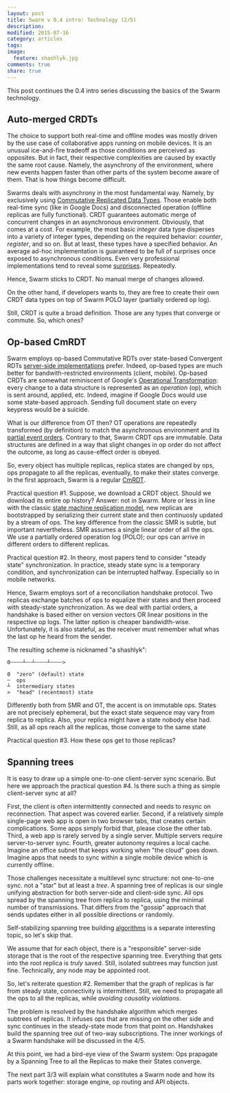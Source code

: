 ```yaml
---
layout: post
title: Swarm v 0.4 intro: Technology (2/5)
description: 
modified: 2015-07-16
category: articles
tags: 
image:
  feature: shashlyk.jpg
comments: true
share: true
---
```


This post continues the 0.4 intro series discussing the basics of the Swarm technology.

## Auto-merged CRDTs

The choice to support both real-time and offline modes was mostly driven by the use case of collaborative apps running on mobile devices. 
It is an unusual ice-and-fire tradeoff as those conditions are perceived as opposites.
But in fact, their respective complexities are caused by exactly the same root cause.
Namely, the asynchrony of the environment, where new events happen faster than other parts of the system become aware of them.
That is how things become difficult.

Swarms deals with asynchrony in the most fundamental way.
Namely, by exclusively using [Commutative Replicated Data Types][crdt].
Those enable both real-time sync (like in Google Docs) and disconnected operation (offline replicas are fully functional). 
CRDT guarantees automatic merge of concurrent changes in an asynchronous environment.
Obviously, that comes at a cost.
For example, the most basic *integer* data type disperses into a variety of integer types, depending on the required behavior: *counter*, *register*, and so on.
But at least, these types have a specified behavior.
An average ad-hoc implementation is guaranteed to be full of surprises once exposed to asynchronous conditions.
Even very professional implementations tend to reveal some [surprises][cc].
Repeatedly.


Hence, Swarm sticks to CRDT.
No manual merge of changes allowed.

On the other hand, if developers wants to, they are free to create their own CRDT data types on top of Swarm POLO layer (partially ordered op log).

Still, CRDT is quite a broad definition.
Those are any types that converge or commute.
So, which ones?

[crdt]: https://en.wikipedia.org/wiki/Conflict-free_replicated_data_type
[cc]: http://www.datastax.com/dev/blog/whats-new-in-cassandra-2-1-a-better-implementation-of-counters

## Op-based CmRDT

Swarm employs op-based Commutative RDTs over state-based Convergent RDTs [server-side implementations][riak] prefer.
Indeed, op-based types are much better for bandwith-restricted environments (client, mobile). 
Op-based CRDTs are somewhat reminiscent of Google's [Operational Transformation][ot]: every change to a data structure is represented as an *operation* (op), which is sent around, applied, etc.
Indeed, imagine if Google Docs would use some state-based approach.
Sending full document state on every keypress would be a suicide.

What is our difference from OT then?
OT operations are repeatedly transformed (by definition) to match the asynchronous environment and its [partial event orders][lamport].
Contrary to that, Swarm CRDT ops are immutable.
Data structures are defined in a way that slight changes in op order do not affect the outcome, as long as cause-effect order is obeyed.

[ot]: http://googledrive.blogspot.com/2010/09/whats-different-about-new-google-docs.html
[cmrdt]: https://en.wikipedia.org/wiki/Conflict-free_replicated_data_type#Operation-based_CRDTs
[riak]: http://docs.basho.com/riak/latest/dev/using/data-types/
[lamport]: https://en.wikipedia.org/wiki/Lamport_timestamps
[smr]: https://en.wikipedia.org/wiki/State_machine_replication

So, every object has multiple replicas, replica states are changed by ops, ops propagate to all the replicas, eventually, to make their states converge.
In the first approach, Swarm is a regular [CmRDT][cmrdt].

Practical question #1.
Suppose, we download a CRDT object.
Should we download its entire op history?
Answer: not in Swarm.
More or less in line with the classic [state machine replication model][smr], new replicas are bootstrapped by serializing their current state and then continuosly updated by a stream of ops.
The key difference from the classic SMR is subtle, but important nevertheless.
SMR assumes a single linear order of all the ops.
We use a partially ordered operation log (POLO); our ops can arrive in different orders to different replicas.

Practical question #2.
In theory, most papers tend to consider "steady state" synchronization.
In practice, steady state sync is a temporary condition, and synchronization can be interrupted halfway.
Especially so in mobile networks.

Hence, Swarm employs sort of a reconciliation handshake protocol.
Two replicas exchange batches of ops to equalize their states and then proceed with steady-state synchronization.
As we deal with partial orders, a handshake is based either on version vectors OR linear positions in the respective op logs.
The latter option is cheaper bandwidth-wise.
Unfortunately, it is also stateful, as the receiver must remember what whas the last op he heard from the sender.

The resulting scheme is nicknamed "a shashlyk":

    0╌╌╌╌┴╌╌┴╌╌╌╌┴╌╌╌╌>

    0  "zero" (default) state
    ╌  ops
    ┴  intermediary states
    >  "head" (recentmost) state

<!-- Fans of streams. Stream of operations (ops)
Difference from Kafka, etc: per-object streams.
Partial order. -->

Differently both from SMR and OT, the accent is on immutable ops.
States are not precisely ephemeral, but the exact state sequence may vary from replica to replica.
Also, your replica might have a state nobody else had.
Still, as all ops reach all the replicas, those converge to the same state

Practical question #3.
How these ops get to those replicas?

## Spanning trees

It is easy to draw up a simple one-to-one client-server sync scenario.
But here we approach the practical question #4.
Is there such a thing as simple client-server sync at all?

First, the client is often intermittently connected and needs to resync on reconnection.
That aspect was covered earlier.
Second, if a relatively simple single-page web app is open in two browser tabs, that creates certain complications.
Some apps simply forbid that, please close the other tab.
Third, a web app is rarely served by a single server.
Multiple servers require server-to-server sync.
Fourth, greater autonomy requires a local cache.
Imagine an office subnet that keeps working when "the cloud" goes down.
Imagine apps that needs to sync within a single mobile device which is currently offline.

Those challenges necessitate a multilevel sync structure: not one-to-one sync. not a "star" but at least a *tree*.
A spanning tree of replicas is our single unifying abstraction for both server-side and client-side sync.
All ops spread by the spanning tree from replica to replica, using the minimal number of transmissions.
That differs from the "gossip" approach that sends updates either in all possible directions or randomly.

Self-stabilizing spanning tree building [algorithms][sst] is a separate interesting topic, so let's skip that.

[sst]: http://infoscience.epfl.ch/record/52545/files/IC_TECH_REPORT_200338.pdf

We assume that for each object, there is a "responsible" server-side storage that is the root of the respective spanning tree.
Everything that gets into the root replica is *truly* saved.
Still, isolated subtrees may function just fine.
Technically, any node may be appointed root. 

So, let's reiterate question #2.
Remember that the graph of replicas is far from steady state, connectivity is intermittent.
Still, we need to propagate all the ops to all the replicas, while *avoiding causality violations*.

The problem is resolved by the handshake algorithm which merges subtrees of replicas.
It infuses ops that are missing on the other side and sync continues in the steady-state mode from that point on.
Handshakes build the spanning tree out of two-way subscriptions.
The inner workings of a Swarm handshake will be discussed in the 4/5.

At this point, we had a bird-eye view of the Swarm system:
Ops prapagate by a Spanning Tree to all the Replicas to make their States converge.

The next part 3/3 will explain what constitutes a Swarm node and how its parts work together: storage engine, op routing and API objects.



